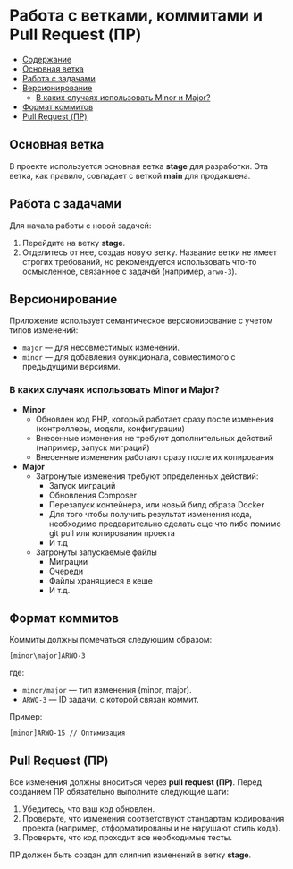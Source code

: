 # Работа с ветками, коммитами и Pull Request (ПР)

- [Содержание](#содержание)
- [Основная ветка](#основная-ветка)
- [Работа с задачами](#работа-с-задачами)
- [Версионирование](#версионирование)
  - [В каких случаях использовать Minor и Major?](#в-каких-случаях-использовать-minor-и-major)
- [Формат коммитов](#формат-коммитов)
- [Pull Request (ПР)](#pull-request-пр)


## Основная ветка

В проекте используется основная ветка **stage** для разработки. Эта ветка, как правило, совпадает с веткой **main** для продакшена.

## Работа с задачами

Для начала работы с новой задачей:

1. Перейдите на ветку **stage**.
2. Отделитесь от нее, создав новую ветку. Название ветки не имеет строгих требований, но рекомендуется использовать что-то осмысленное, связанное с задачей (например, `arwo-3`).

## Версионирование

Приложение использует семантическое версионирование с учетом типов изменений:

- `major` — для несовместимых изменений.
- `minor` — для добавления функционала, совместимого с предыдущими версиями.

### В каких случаях использовать Minor и Major?

- **Minor**
  - Обновлен код PHP, который работает сразу после изменения (контроллеры, модели, конфигурации)
  - Внесенные изменения не требуют дополнительных действий (например, запуск миграций)
  - Внесенные изменения работают сразу после их копирования
- **Major**
  - Затронутые изменения требуют определенных действий:
    - Запуск миграций
    - Обновления Composer
    - Перезапуск контейнера, или новый билд образа Docker
    - Для того чтобы получить результат изменения кода, необходимо предварительно сделать еще что либо помимо git pull или копирования проекта
    - И т.д
  - Затронуты запускаемые файлы
    - Миграции
    - Очереди
    - Файлы хранящиеся в кеше
    - И т.д.

## Формат коммитов

Коммиты должны помечаться следующим образом:

```
[minor\major]ARWO-3
```

где:
- `minor/major` — тип изменения (minor, major).
- `ARWO-3` — ID задачи, с которой связан коммит.

Пример:

```
[minor]ARWO-15 // Оптимизация
```

## Pull Request (ПР)
Все изменения должны вноситься через **pull request (ПР)**. Перед созданием ПР обязательно выполните следующие шаги:
1. Убедитесь, что ваш код обновлен.
2. Проверьте, что изменения соответствуют стандартам кодирования проекта (например, отформатированы и не нарушают стиль кода).
3. Проверьте, что код проходит все необходимые тесты.

ПР должен быть создан для слияния изменений в ветку **stage**.
